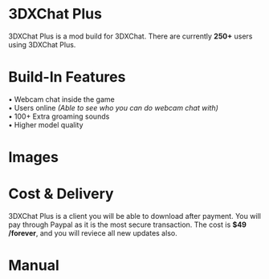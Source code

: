 # 3DXChat Plus
3DXChat Plus is a mod build for 3DXChat. There are currently <b>250+</b> users using 3DXChat Plus.

# Build-In Features

&#8226; Webcam chat inside the game<br>
&#8226; Users online <i>(Able to see who you can do webcam chat with)</i><br>
&#8226; 100+ Extra groaming sounds<br>
&#8226; Higher model quality

# Images

# Cost & Delivery
3DXChat Plus is a client you will be able to download after payment.
You will pay through Paypal as it is the most secure transaction.
The cost is <b>$49 /forever</b>, and you will reviece all new updates also.

# Manual
